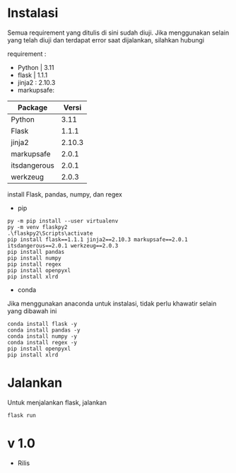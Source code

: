 # Instalasi

Semua requirement yang ditulis di sini sudah diuji. Jika menggunakan selain yang telah diuji dan terdapat error saat dijalankan, silahkan hubungi


requirement :
- Python    | 3.11 
- flask     | 1.1.1
- jinja2    : 2.10.3
- markupsafe:

| Package | Versi  |
|---------|--------|
| Python  | 3.11   |
| Flask   | 1.1.1  |
| jinja2  | 2.10.3 |
| markupsafe  | 2.0.1 |
| itsdangerous  | 2.0.1 |
| werkzeug  | 2.0.3 |

install Flask, pandas, numpy, dan regex

- pip

```
py -m pip install --user virtualenv
py -m venv flaskpy2
.\flaskpy2\Scripts\activate
pip install flask==1.1.1 jinja2==2.10.3 markupsafe==2.0.1 itsdangerous==2.0.1 werkzeug==2.0.3 
pip install pandas 
pip install numpy 
pip install regex 
pip install openpyxl
pip install xlrd
```

- conda

Jika menggunakan anaconda untuk instalasi, tidak perlu khawatir selain yang dibawah ini
```
conda install flask -y
conda install pandas -y
conda install numpy -y
conda install regex -y
pip install openpyxl
pip install xlrd
```


# Jalankan
Untuk menjalankan flask, jalankan
```
flask run
```

# v 1.0
- Rilis